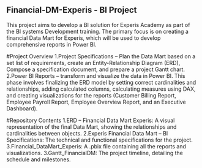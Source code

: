 ## Financial-DM-Experis - BI Project

This project aims to develop a BI solution for Experis Academy as part of the BI systems Development training. The primary focus is on creating a financial Data Mart for Experis, which will be used to develop comprehensive reports in Power BI.

#Project Overview
1.Project Specifications – Plan the Data Mart based on a set list of requirements, create an Entity-Relationship Diagram (ERD), Compose a specification document, and prepare a project Gantt chart.
2.Power BI Reports – transform and visualize the data in Power BI. This phase involves finalizing the ERD model by setting correct cardinalities and relationships, adding calculated columns, calculating measures using DAX, and creating visualizations for the reports (Customer Billing Report, Employee Payroll Report, Employee Overview Report, and an Executive Dashboard).

#Repository Contents
1.ERD – Financial Data Mart Experis: A visual representation of the final Data Mart, showing the relationships and cardinalities between objects.
2.Experis Financial Data Mart – BI Specifications: The technical and functional specifications for the project.
3.Financial_DataMart_Experis: A .pbix file containing all the reports and visualizations.
3.Gantt_FinancialDM: The project timeline, detailing the schedule and milestones.
